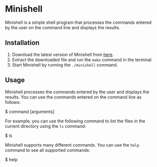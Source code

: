 # Minishell

Minishell is a simple shell program that processes the commands entered by the user on the command line and displays the results.

## Installation

1. Download the latest version of Minishell from [here](https://github.com/user/minishell/releases/latest).
2. Extract the downloaded file and run the `make` command in the terminal.
3. Start Minishell by running the `./minishell` command.

## Usage

Minishell processes the commands entered by the user and displays the results. You can use the commands entered on the command line as follows:

$ command [arguments]

For example, you can use the following command to list the files in the current directory using the `ls` command:

$ ls

Minishell supports many different commands. You can use the `help` command to see all supported commands:

$ help

